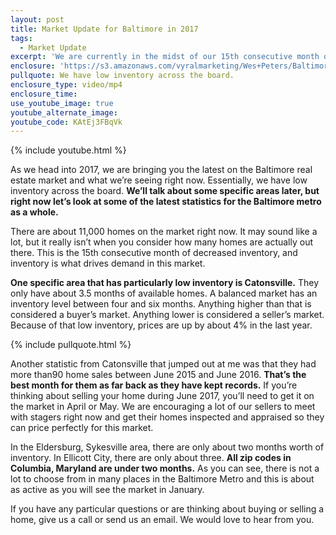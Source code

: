 ```yaml
---
layout: post
title: Market Update for Baltimore in 2017
tags:
  - Market Update
excerpt: 'We are currently in the midst of our 15th consecutive month of decreased inventory. Some areas in Baltimore have lower inventory than others, but our levels are low across the board.'
enclosure: 'https://s3.amazonaws.com/vyralmarketing/Wes+Peters/Baltimore+Metro+Real+Estate-+Latest+Baltimore+real+estate+news.mp4'
pullquote: We have low inventory across the board.
enclosure_type: video/mp4
enclosure_time:
use_youtube_image: true
youtube_alternate_image:
youtube_code: KAtEj3FBqVk
---
```



{% include youtube.html %}

As we head into 2017, we are bringing you the latest on the Baltimore real estate market and what we’re seeing right now. Essentially, we have low inventory across the board. **We’ll talk about some specific areas later, but right now let’s look at some of the latest statistics for the Baltimore metro as a whole.**

There are about 11,000 homes on the market right now. It may sound like a lot, but it really isn’t when you consider how many homes are actually out there. This is the 15th consecutive month of decreased inventory, and inventory is what drives demand in this market.

**One specific area that has particularly low inventory is Catonsville.** They only have about 3.5 months of available homes. A balanced market has an inventory level between four and six months. Anything higher than that is considered a buyer’s market. Anything lower is considered a seller’s market. Because of that low inventory, prices are up by about 4% in the last year.

{% include pullquote.html %}

Another statistic from Catonsville that jumped out at me was that they had more than90 home sales between June 2015 and June 2016. **That’s the best month for them as far back as they have kept records.** If you’re thinking about selling your home during June 2017, you’ll need to get it on the market in April or May. We are encouraging a lot of our sellers to meet with stagers right now and get their homes inspected and appraised so they can price perfectly for this market.

In the Eldersburg, Sykesville area, there are only about two months worth of inventory. In Ellicott City, there are only about three. **All zip codes in Columbia, Maryland are under two months.** As you can see, there is not a lot to choose from in many places in the Baltimore Metro and this is about as active as you will see the market in January.

If you have any particular questions or are thinking about buying or selling a home, give us a call or send us an email. We would love to hear from you.